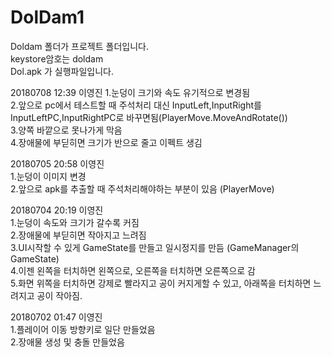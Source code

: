 # DolDam1

Doldam 폴더가 프로젝트 폴더입니다.  
keystore암호는 doldam  
Dol.apk 가 실행파일입니다.


20180708 12:39 이영진
1.눈덩이 크기와 속도 유기적으로 변경됨  
2.앞으로 pc에서 테스트할 때 주석처리 대신 InputLeft,InputRight를 InputLeftPC,InputRightPC로 바꾸면됨(PlayerMove.MoveAndRotate())  
3.양쪽 바깥으로 못나가게 막음  
4.장애물에 부딛히면 크기가 반으로 줄고 이펙트 생김  


20180705 20:58 이영진  
1.눈덩이 이미지 변경  
2.앞으로 apk를 추출할 때 주석처리해야하는 부분이 있음 (PlayerMove)


20180704 20:19 이영진  
1.눈덩이 속도와 크기가 갈수록 커짐  
2.장애물에 부딛히면 작아지고 느려짐  
3.UI시작할 수 있게 GameState를 만들고 일시정지를 만듬 (GameManager의 GameState)  
4.이젠 왼쪽을 터치하면 왼쪽으로, 오른쪽을 터치하면 오른쪽으로 감  
5.화면 위쪽을 터치하면 강제로 빨라지고 공이 커지게할 수 있고, 아래쪽을 터치하면 느려지고 공이 작아짐.  


20180702 01:47 이영진  
1.플레이어 이동 방향키로 일단 만들었음  
2.장애물 생성 및 충돌 만들었음  
